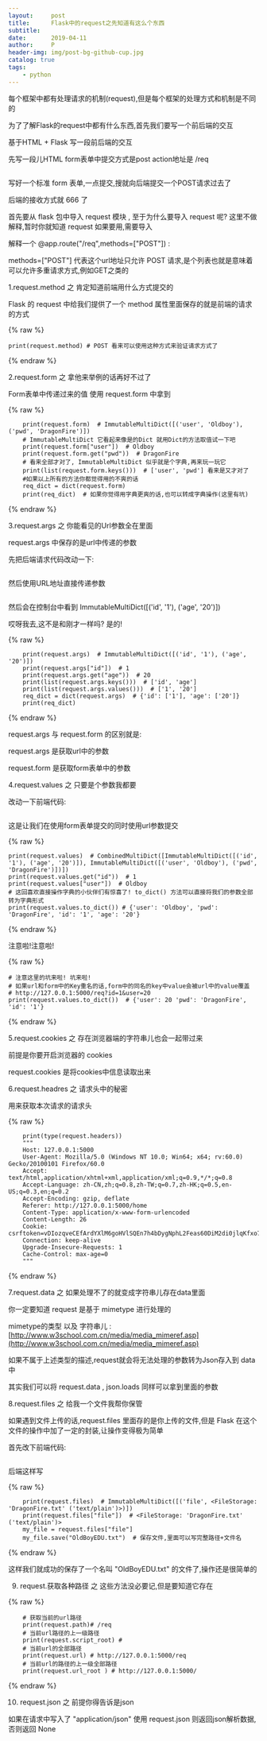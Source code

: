 ```yaml
---
layout:     post
title:      Flask中的request之先知道有这么个东西
subtitle:   
date:       2019-04-11
author:     P
header-img: img/post-bg-github-cup.jpg
catalog: true
tags:
    - python
---
```

每个框架中都有处理请求的机制(request),但是每个框架的处理方式和机制是不同的

为了了解Flask的request中都有什么东西,首先我们要写一个前后端的交互

基于HTML + Flask 写一段前后端的交互

先写一段儿HTML form表单中提交方式是post  action地址是 /req

<img src="https://images2018.cnblogs.com/blog/1122946/201807/1122946-20180703121332363-1740890545.png" alt="" />

写好一个标准 form 表单,一点提交,搜就向后端提交一个POST请求过去了

后端的接收方式就 666 了

首先要从 flask 包中导入 request 模块 , 至于为什么要导入 request 呢? 这里不做解释,暂时你就知道 request 如果要用,需要导入

解释一个 @app.route("/req",methods=["POST"]) :

methods=["POST"]  代表这个url地址只允许 POST 请求,是个列表也就是意味着可以允许多重请求方式,例如GET之类的

1.request.method 之 肯定知道前端用什么方式提交的

Flask 的 request 中给我们提供了一个 method 属性里面保存的就是前端的请求的方式

{% raw %}
```
print(request.method) # POST 看来可以使用这种方式来验证请求方式了
```
{% endraw %}

2.request.form 之 拿他来举例的话再好不过了

Form表单中传递过来的值 使用 request.form 中拿到

{% raw %}
```
    print(request.form)  # ImmutableMultiDict([('user', 'Oldboy'), ('pwd', 'DragonFire')])
    # ImmutableMultiDict 它看起来像是的Dict 就用Dict的方法取值试一下吧
    print(request.form["user"])  # Oldboy
    print(request.form.get("pwd"))  # DragonFire
    # 看来全部才对了, ImmutableMultiDict 似乎就是个字典,再来玩一玩它
    print(list(request.form.keys()))  # ['user', 'pwd'] 看来是又才对了
    #如果以上所有的方法你都觉得用的不爽的话
    req_dict = dict(request.form)
    print(req_dict)  # 如果你觉得用字典更爽的话,也可以转成字典操作(这里有坑)
```
{% endraw %}

3.request.args 之 你能看见的Url参数全在里面

request.args 中保存的是url中传递的参数

先把后端请求代码改动一下:

<img src="https://images2018.cnblogs.com/blog/1122946/201807/1122946-20180703153125716-2062288157.png" alt="" />

然后使用URL地址直接传递参数

<img src="https://images2018.cnblogs.com/blog/1122946/201807/1122946-20180703153204399-716030615.png" alt="" />

然后会在控制台中看到 ImmutableMultiDict([('id', '1'), ('age', '20')])

哎呀我去,这不是和刚才一样吗? 是的!

{% raw %}
```
    print(request.args)  # ImmutableMultiDict([('id', '1'), ('age', '20')])
    print(request.args["id"])  # 1
    print(request.args.get("age"))  # 20
    print(list(request.args.keys()))  # ['id', 'age']
    print(list(request.args.values()))  # ['1', '20']
    req_dict = dict(request.args)  # {'id': ['1'], 'age': ['20']}
    print(req_dict)
```
{% endraw %}

request.args 与 request.form 的区别就是:

request.args 是获取url中的参数

request.form 是获取form表单中的参数

4.request.values 之 只要是个参数我都要

改动一下前端代码:

<img src="https://images2018.cnblogs.com/blog/1122946/201807/1122946-20180703153941556-951051095.png" alt="" />

这是让我们在使用form表单提交的同时使用url参数提交

{% raw %}
```
print(request.values)  # CombinedMultiDict([ImmutableMultiDict([('id', '1'), ('age', '20')]), ImmutableMultiDict([('user', 'Oldboy'), ('pwd', 'DragonFire')])])
print(request.values.get("id"))  # 1
print(request.values["user"])  # Oldboy
# 这回喜欢直接操作字典的小伙伴们有惊喜了! to_dict() 方法可以直接将我们的参数全部转为字典形式
print(request.values.to_dict()) # {'user': 'Oldboy', 'pwd': 'DragonFire', 'id': '1', 'age': '20'}
```
{% endraw %}

注意啦!注意啦!

{% raw %}
```
# 注意这里的坑来啦! 坑来啦!
# 如果url和form中的Key重名的话,form中的同名的key中value会被url中的value覆盖
# http://127.0.0.1:5000/req?id=1&user=20
print(request.values.to_dict())  # {'user': 20 'pwd': 'DragonFire', 'id': '1'}
```
{% endraw %}

5.request.cookies 之 存在浏览器端的字符串儿也会一起带过来

前提是你要开启浏览器的 cookies

request.cookies 是将cookies中信息读取出来

6.request.headres 之 请求头中的秘密

用来获取本次请求的请求头

{% raw %}
```
    print(type(request.headers))
    """
    Host: 127.0.0.1:5000
    User-Agent: Mozilla/5.0 (Windows NT 10.0; Win64; x64; rv:60.0) Gecko/20100101 Firefox/60.0
    Accept: text/html,application/xhtml+xml,application/xml;q=0.9,*/*;q=0.8
    Accept-Language: zh-CN,zh;q=0.8,zh-TW;q=0.7,zh-HK;q=0.5,en-US;q=0.3,en;q=0.2
    Accept-Encoding: gzip, deflate
    Referer: http://127.0.0.1:5000/home
    Content-Type: application/x-www-form-urlencoded
    Content-Length: 26
    Cookie: csrftoken=vDIozqveCEfArdYXlM6goHVlSQEn7h4bDygNphL2Feas60DiM2di0jlqKfxo7xhA
    Connection: keep-alive
    Upgrade-Insecure-Requests: 1
    Cache-Control: max-age=0
    """
```
{% endraw %}

7.request.data 之 如果处理不了的就变成字符串儿存在data里面

你一定要知道 request 是基于 mimetype 进行处理的

mimetype的类型 以及 字符串儿 : [http://www.w3school.com.cn/media/media_mimeref.asp](http://www.w3school.com.cn/media/media_mimeref.asp)

如果不属于上述类型的描述,request就会将无法处理的参数转为Json存入到 data 中

其实我们可以将 request.data , json.loads 同样可以拿到里面的参数

8.request.files 之 给我一个文件我帮你保管

如果遇到文件上传的话,request.files 里面存的是你上传的文件,但是 Flask 在这个文件的操作中加了一定的封装,让操作变得极为简单

首先改下前端代码:

<img src="https://images2018.cnblogs.com/blog/1122946/201807/1122946-20180703163119727-2114222908.png" alt="" />

后端这样写

{% raw %}
```
    print(request.files)  # ImmutableMultiDict([('file', <FileStorage: 'DragonFire.txt' ('text/plain')>)])
    print(request.files["file"])  # <FileStorage: 'DragonFire.txt' ('text/plain')>
    my_file = request.files["file"]
    my_file.save("OldBoyEDU.txt")  # 保存文件,里面可以写完整路径+文件名
```
{% endraw %}

这样我们就成功的保存了一个名叫 "OldBoyEDU.txt" 的文件了,操作还是很简单的

9. request.获取各种路径 之 这些方法没必要记,但是要知道它存在

{% raw %}
```
    # 获取当前的url路径
    print(request.path)# /req
    # 当前url路径的上一级路径
    print(request.script_root) #
    # 当前url的全部路径
    print(request.url) # http://127.0.0.1:5000/req
    # 当前url的路径的上一级全部路径
    print(request.url_root ) # http://127.0.0.1:5000/
```
{% endraw %}

10. request.json 之 前提你得告诉是json

如果在请求中写入了 "application/json" 使用 request.json 则返回json解析数据, 否则返回 None
